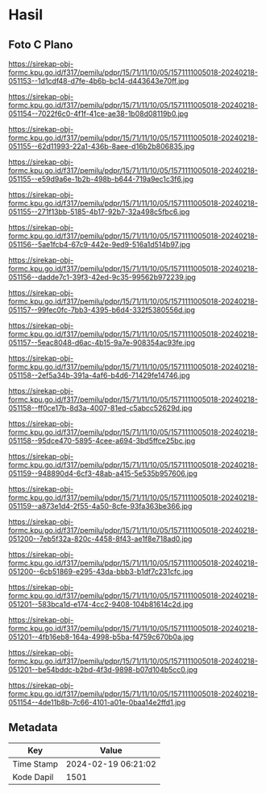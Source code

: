 # Hasil

## Foto C Plano

https://sirekap-obj-formc.kpu.go.id/f317/pemilu/pdpr/15/71/11/10/05/1571111005018-20240218-051153--1d1cdf48-d7fe-4b6b-bc14-d443643e70ff.jpg

https://sirekap-obj-formc.kpu.go.id/f317/pemilu/pdpr/15/71/11/10/05/1571111005018-20240218-051154--7022f6c0-4f1f-41ce-ae38-1b08d08119b0.jpg

https://sirekap-obj-formc.kpu.go.id/f317/pemilu/pdpr/15/71/11/10/05/1571111005018-20240218-051155--62d11993-22a1-436b-8aee-d16b2b806835.jpg

https://sirekap-obj-formc.kpu.go.id/f317/pemilu/pdpr/15/71/11/10/05/1571111005018-20240218-051155--e59d9a6e-1b2b-498b-b644-719a9ec1c3f6.jpg

https://sirekap-obj-formc.kpu.go.id/f317/pemilu/pdpr/15/71/11/10/05/1571111005018-20240218-051155--271f13bb-5185-4b17-92b7-32a498c5fbc6.jpg

https://sirekap-obj-formc.kpu.go.id/f317/pemilu/pdpr/15/71/11/10/05/1571111005018-20240218-051156--5ae1fcb4-67c9-442e-9ed9-516a1d514b97.jpg

https://sirekap-obj-formc.kpu.go.id/f317/pemilu/pdpr/15/71/11/10/05/1571111005018-20240218-051156--dadde7c1-39f3-42ed-9c35-99562b972239.jpg

https://sirekap-obj-formc.kpu.go.id/f317/pemilu/pdpr/15/71/11/10/05/1571111005018-20240218-051157--99fec0fc-7bb3-4395-b6d4-332f5380556d.jpg

https://sirekap-obj-formc.kpu.go.id/f317/pemilu/pdpr/15/71/11/10/05/1571111005018-20240218-051157--5eac8048-d6ac-4b15-9a7e-908354ac93fe.jpg

https://sirekap-obj-formc.kpu.go.id/f317/pemilu/pdpr/15/71/11/10/05/1571111005018-20240218-051158--2ef5a34b-391a-4af6-b4d6-71429fe14746.jpg

https://sirekap-obj-formc.kpu.go.id/f317/pemilu/pdpr/15/71/11/10/05/1571111005018-20240218-051158--ff0ce17b-8d3a-4007-81ed-c5abcc52629d.jpg

https://sirekap-obj-formc.kpu.go.id/f317/pemilu/pdpr/15/71/11/10/05/1571111005018-20240218-051158--95dce470-5895-4cee-a694-3bd5ffce25bc.jpg

https://sirekap-obj-formc.kpu.go.id/f317/pemilu/pdpr/15/71/11/10/05/1571111005018-20240218-051159--948890d4-6cf3-48ab-a415-5e535b957606.jpg

https://sirekap-obj-formc.kpu.go.id/f317/pemilu/pdpr/15/71/11/10/05/1571111005018-20240218-051159--a873e1d4-2f55-4a50-8cfe-93fa363be366.jpg

https://sirekap-obj-formc.kpu.go.id/f317/pemilu/pdpr/15/71/11/10/05/1571111005018-20240218-051200--7eb5f32a-820c-4458-8f43-ae1f8e718ad0.jpg

https://sirekap-obj-formc.kpu.go.id/f317/pemilu/pdpr/15/71/11/10/05/1571111005018-20240218-051200--6cb51869-e295-43da-bbb3-b1df7c231cfc.jpg

https://sirekap-obj-formc.kpu.go.id/f317/pemilu/pdpr/15/71/11/10/05/1571111005018-20240218-051201--583bca1d-e174-4cc2-9408-104b81614c2d.jpg

https://sirekap-obj-formc.kpu.go.id/f317/pemilu/pdpr/15/71/11/10/05/1571111005018-20240218-051201--4fb16eb8-164a-4998-b5ba-f4759c670b0a.jpg

https://sirekap-obj-formc.kpu.go.id/f317/pemilu/pdpr/15/71/11/10/05/1571111005018-20240218-051201--be54bddc-b2bd-4f3d-9898-b07d104b5cc0.jpg

https://sirekap-obj-formc.kpu.go.id/f317/pemilu/pdpr/15/71/11/10/05/1571111005018-20240218-051154--4de11b8b-7c66-4101-a01e-0baa14e2ffd1.jpg


## Metadata

| Key        | Value               |
| ---------- | ------------------- |
| Time Stamp | 2024-02-19 06:21:02 |
| Kode Dapil | 1501                |



